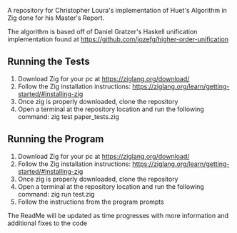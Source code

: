 A repository for Christopher Loura's implementation of Huet's Algorithm in Zig done for his Master's Report.

The algorithm is based off of Daniel Gratzer's Haskell unification implementation found at https://github.com/jozefg/higher-order-unification

## Running the Tests
1. Download Zig for your pc at https://ziglang.org/download/
2. Follow the Zig installation instructions: https://ziglang.org/learn/getting-started/#installing-zig
3. Once zig is properly downloaded, clone the repository
4. Open a terminal at the repository location and run the following command: zig test paper_tests.zig
   
## Running the Program
1. Download Zig for your pc at https://ziglang.org/download/
2. Follow the Zig installation instructions: https://ziglang.org/learn/getting-started/#installing-zig
3. Once zig is properly downloaded, clone the repository
4. Open a terminal at the repository location and run the following command: zig run test.zig
5. Follow the instructions from the program prompts

The ReadMe will be updated as time progresses with more information and additional fixes to the code
